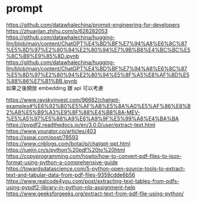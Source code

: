 # prompt
https://github.com/datawhalechina/prompt-engineering-for-developers <br>
https://zhuanlan.zhihu.com/p/626282053 <br>
https://github.com/datawhalechina/hugging-llm/blob/main/content/ChatGPT%E4%BD%BF%E7%94%A8%E6%8C%87%E5%8D%97%E2%80%94%E2%80%94%E7%9B%B8%E4%BC%BC%E5%8C%B9%E9%85%8D.ipynb <br>
https://github.com/datawhalechina/hugging-llm/blob/main/content/ChatGPT%E4%BD%BF%E7%94%A8%E6%8C%87%E5%8D%97%E2%80%94%E2%80%94%E5%8F%A5%E8%AF%8D%E5%88%86%E7%B1%BB.ipynb <br>
如果之後開放 embedding 跟 api 可以考慮 <br>



https://www.rayskyinvest.com/96682/chatgpt-examples#%E6%92%B0%E5%AF%AB%E5%8A%A0%E5%AF%86%E8%B2%A8%E5%B9%A3%E9%8F%88%E4%B8%8A-MEV-%E5%A5%97%E5%88%A9%E6%A9%9F%E5%99%A8%E4%BA%BA <br>
https://pypdf2.readthedocs.io/en/3.0.0/user/extract-text.html <br>
https://www.yourator.co/articles/403 <br>
https://sspai.com/post/78593 <br>
https://www.cnblogs.com/botai/p/chatgpt-ppt.html <br>
https://juejin.cn/s/python%20pdf%20to%20html <br>
https://copyprogramming.com/howto/how-to-convert-pdf-files-to-json-format-using-python-a-comprehensive-guide <br>
https://towardsdatascience.com/5-python-open-source-tools-to-extract-text-and-tabular-data-from-pdf-files-9359cdde6b56 <br>
https://www.realcode4you.com/post/extracting-text-tables-from-pdfs-using-pypdf2-library-in-python-nlp-assignment-help <br>
https://www.geeksforgeeks.org/extract-text-from-pdf-file-using-python/ <br>
